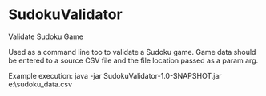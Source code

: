 # SudokuValidator
 Validate Sudoku Game

Used as a command line too to validate a Sudoku game. Game data should be entered to a source CSV file and the file location passed as a param arg. 

Example execution:
java -jar SudokuValidator-1.0-SNAPSHOT.jar e:\sudoku_data.csv 